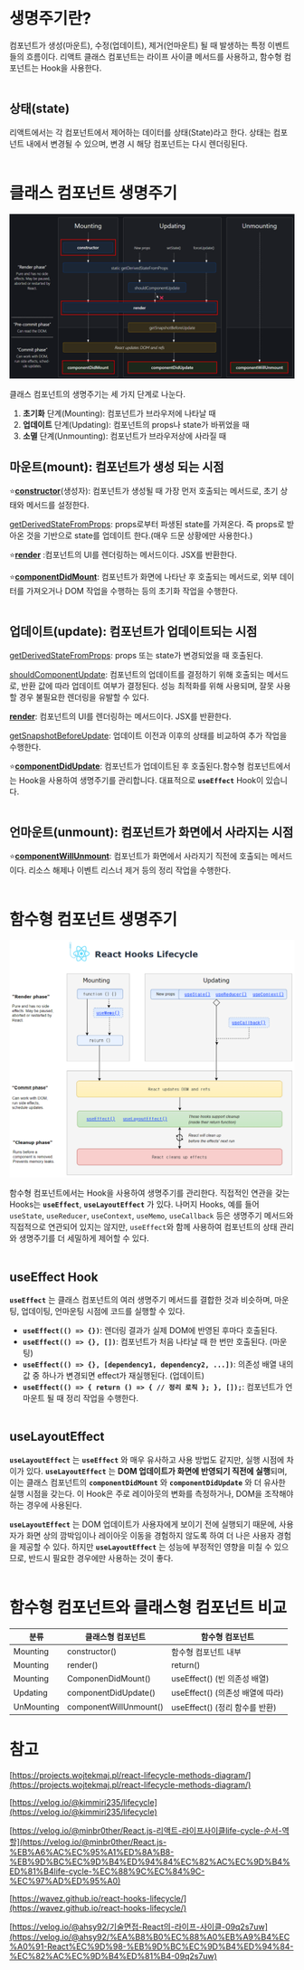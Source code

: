 # 생명주기란?

컴포넌트가 생성(마운트), 수정(업데이트), 제거(언마운트) 될 때 발생하는 특정 이벤트들의 흐름이다. 리액트 클래스 컴포넌트는 라이프 사이클 메서드를 사용하고, 함수형 컴포넌트는 Hook을 사용한다.<br/><br/>

## 상태(state)

리액트에서는 각 컴포넌트에서 제어하는 데이터를 상태(State)라고 한다. 상태는 컴포넌트 내에서 변경될 수 있으며, 변경 시 해당 컴포넌트는 다시 렌더링된다.<br/><br/>

# 클래스 컴포넌트 생명주기

<img src="../../images/React/life-cycle/class-component.png">

클래스 컴포넌트의 생명주기는 세 가지 단계로 나눈다.

1. **초기화** 단계(Mounting): 컴포넌트가 브라우저에 나타날 때
2. **업데이트** 단계(Updating): 컴포넌트의 props나 state가 바뀌었을 때
3. **소멸** 단계(Unmounting): 컴포넌트가 브라우저상에 사라질 때

## **마운트(mount):** 컴포넌트가 생성 되는 시점

⭐[**constructor**](https://legacy.reactjs.org/docs/react-component.html#constructor)(생성자): 컴포넌트가 생성될 때 가장 먼저 호출되는 메서드로, 초기 상태와 메서드를 설정한다.

[getDerivedStateFromProps](https://legacy.reactjs.org/docs/react-component.html#static-getderivedstatefromprops): props로부터 파생된 state를 가져온다. 즉 props로 받아온 것을 기반으로 state를 업데이트 한다.(매우 드문 상황에만 사용한다.)

⭐[**render**](https://legacy.reactjs.org/docs/react-component.html#render) :컴포넌트의 UI를 렌더링하는 메서드이다. JSX를 반환한다.

⭐[**componentDidMount**](https://legacy.reactjs.org/docs/react-component.html#componentdidmount): 컴포넌트가 화면에 나타난 후 호출되는 메서드로, 외부 데이터를 가져오거나 DOM 작업을 수행하는 등의 초기화 작업을 수행한다. <br/><br/>

## 업데이트(update): 컴포넌트가 업데이트되는 시점

[getDerivedStateFromProps](https://legacy.reactjs.org/docs/react-component.html#static-getderivedstatefromprops): props 또는 state가 변경되었을 때 호출된다.

[shouldComponentUpdate](https://legacy.reactjs.org/docs/react-component.html#shouldcomponentupdate): 컴포넌트의 업데이트를 결정하기 위해 호출되는 메서드로, 반환 값에 따라 업데이트 여부가 결정된다. 성능 최적화를 위해 사용되며, 잘못 사용할 경우 불필요한 렌더링을 유발할 수 있다.

[**render**](https://legacy.reactjs.org/docs/react-component.html#render): 컴포넌트의 UI를 렌더링하는 메서드이다. JSX를 반환한다.

[getSnapshotBeforeUpdate](https://legacy.reactjs.org/docs/react-component.html#getsnapshotbeforeupdate): 업데이트 이전과 이후의 상태를 비교하여 추가 작업을 수행한다.

⭐[**componentDidUpdate**](https://legacy.reactjs.org/docs/react-component.html#componentdidupdate): 컴포넌트가 업데이트된 후 호출된다.함수형 컴포넌트에서는 Hook을 사용하여 생명주기를 관리합니다. 대표적으로 **`useEffect`** Hook이 있습니다.<br/><br/>

## 언마운트(unmount): 컴포넌트가 화면에서 사라지는 시점

⭐[**componentWillUnmount**](https://legacy.reactjs.org/docs/react-component.html#componentwillunmount): 컴포넌트가 화면에서 사라지기 직전에 호출되는 메서드이다. 리소스 해제나 이벤트 리스너 제거 등의 정리 작업을 수행한다.<br/><br/>

# 함수형 컴포넌트 생명주기

<img src="../../images/React/life-cycle/functional-component.png">

함수형 컴포넌트에서는 Hook을 사용하여 생명주기를 관리한다. 직접적인 연관을 갖는 Hooks는 **`useEffect`**, **`useLayoutEffect`** 가 있다.
나머지 Hooks, 예를 들어 `useState`, `useReducer`, `useContext`, `useMemo`, `useCallback` 등은 생명주기 메서드와 직접적으로 연관되어 있지는 않지만, `useEffect`와 함께 사용하여 컴포넌트의 상태 관리와 생명주기를 더 세밀하게 제어할 수 있다.
<br/><br/>

## **useEffect Hook**

**`useEffect`** 는 클래스 컴포넌트의 여러 생명주기 메서드를 결합한 것과 비슷하며, 마운팅, 업데이팅, 언마운팅 시점에 코드를 실행할 수 있다.

- **`useEffect(() => {})`**: 렌더링 결과가 실제 DOM에 반영된 후마다 호출된다.
- **`useEffect(() => {}, [])`**: 컴포넌트가 처음 나타날 때 한 번만 호출된다. (마운팅)
- **`useEffect(() => {}, [dependency1, dependency2, ...])`**: 의존성 배열 내의 값 중 하나가 변경되면 effect가 재실행된다. (업데이트)
- **`useEffect(() => { return () => { // 정리 로직 }; }, []);`**: 컴포넌트가 언마운트 될 때 정리 작업을 수행한다.<br/><br/>

## useLayoutEffect

**`useLayoutEffect`** 는 **`useEffect`** 와 매우 유사하고 사용 방법도 같지만, 실행 시점에 차이가 있다. **`useLayoutEffect`** 는 **DOM 업데이트가 화면에 반영되기 직전에 실행**되며, 이는 클래스 컴포넌트의 **`componentDidMount`** 와 **`componentDidUpdate`** 와 더 유사한 실행 시점을 갖는다. 이 Hook은 주로 레이아웃의 변화를 측정하거나, DOM을 조작해야하는 경우에 사용된다.

**`useLayoutEffect`** 는 DOM 업데이트가 사용자에게 보이기 전에 실행되기 때문에, 사용자가 화면 상의 깜박임이나 레이아웃 이동을 경험하지 않도록 하여 더 나은 사용자 경험을 제공할 수 있다. 하지만 **`useLayoutEffect`** 는 성능에 부정적인 영향을 미칠 수 있으므로, 반드시 필요한 경우에만 사용하는 것이 좋다.<br/><br/>

# 함수형 컴포넌트와 클래스형 컴포넌트 비교

| 분류       | 클래스형 컴포넌트      | 함수형 컴포넌트                  |
| ---------- | ---------------------- | -------------------------------- |
| Mounting   | constructor()          | 함수형 컴포넌트 내부             |
| Mounting   | render()               | return()                         |
| Mounting   | ComponenDidMount()     | useEffect() (빈 의존성 배열)     |
| Updating   | componentDidUpdate()   | useEffect() (의존성 배열에 따라) |
| UnMounting | componentWillUnmount() | useEffect() (정리 함수를 반환)   |

# 참고

[https://projects.wojtekmaj.pl/react-lifecycle-methods-diagram/](https://projects.wojtekmaj.pl/react-lifecycle-methods-diagram/)

[https://velog.io/@kimmiri235/lifecycle](https://velog.io/@kimmiri235/lifecycle)

[https://velog.io/@minbr0ther/React.js-리액트-라이프사이클life-cycle-순서-역할](https://velog.io/@minbr0ther/React.js-%EB%A6%AC%EC%95%A1%ED%8A%B8-%EB%9D%BC%EC%9D%B4%ED%94%84%EC%82%AC%EC%9D%B4%ED%81%B4life-cycle-%EC%88%9C%EC%84%9C-%EC%97%AD%ED%95%A0)

[https://wavez.github.io/react-hooks-lifecycle/](https://wavez.github.io/react-hooks-lifecycle/)

[https://velog.io/@ahsy92/기술면접-React의-라이프-사이클-09q2s7uw](https://velog.io/@ahsy92/%EA%B8%B0%EC%88%A0%EB%A9%B4%EC%A0%91-React%EC%9D%98-%EB%9D%BC%EC%9D%B4%ED%94%84-%EC%82%AC%EC%9D%B4%ED%81%B4-09q2s7uw)
